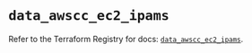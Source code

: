# `data_awscc_ec2_ipams`

Refer to the Terraform Registry for docs: [`data_awscc_ec2_ipams`](https://registry.terraform.io/providers/hashicorp/awscc/0.70.0/docs/data-sources/ec2_ipams).
